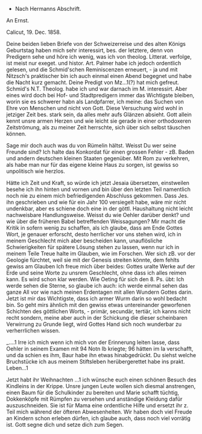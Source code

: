 + Nach Hermanns Abschrift.

An Ernst.

 Calicut, 19. Dec. 1858.

Deine beiden lieben Briefe von der Schweizerreise und des alten Königs Geburtstag haben mich sehr interessirt, bes. der letztere, denn von Predigern sehe und höre ich wenig, was ich von theolog. Litterat. verfolge, ist meist nur exeget. und histor. Art. Palmer habe ich jedoch ordentlich gelesen, und die Schmid'schen Reminiscenzen erneuert, - ja und mit Nitzsch's praktischer bin ich auch einmal einen Abend begegnet und habe die Nacht kurz gemacht. Deine Predigt von Mz...1(?) hat mich gefreut. Schmid's N.T. Theolog. habe ich und war darnach im M. interessirt. Aber eines wird doch bei Hof- und Stadtpredigern immer das Wichtigste bleiben, worin sie es schwerer habn als Landpfarrer, ich meine: das Suchen von Ehre von Menschen und nicht von Gott. Diese Versuchung wird wohl in jetziger Zeit bes. stark sein, da alles mehr aufs Glänzen absieht. Gott allein kennt unsre armen Herzen und wie leicht sie gerade in einer orthodoxeren Zeitströmung, als zu meiner Zeit herrschte, sich über sich selbst täuschen können.

Sage mir doch auch was du von Rümelin hältst. Weisst Du wer seine Freunde sind? Ich halte das Konkordat für einen grossen Fehler - zB. Baden und andern deutschen kleinen Staaten gegenüber. Mit Rom zu verkehren, als habe man nur für das eigene kleine Haus zu sorgen, ist gewiss so unpolitisch wie herzlos.

Hätte ich Zeit und Kraft, so würde ich jetzt Jesaia übersetzen, einstweilen besehe ich ihn hinten und vornen und bin über den letzten Teil namentlich noch nie zu einem mich befriedigenden Abschluss gekommen. Dass Jes. ihn geschrieben und wie für ein Jahr 100 versiegelt habe, wäre mir nicht undenkbar, aber es schiene doch eine in der göttl. Haushaltung nicht leicht nachweisbare Handlungsweise. Weisst du wie Oehler darüber denkt? und wie über die früheren Babel betreffenden Weissagungen? Mir macht die Kritik in sofern wenig zu schaffen, als ich glaube, dass am Ende Gottes Wort, je genauer erforscht, desto herrlicher vor uns stehen wird, ich in meinem Geschlecht mich aber bescheiden kann, unauflösliche Schwierigkeiten für spätere Lösung stehen zu lassen, wenn nur ich in meinem Teile Treue halte im Glauben, wie im Forschen. Wer sich zB. vor der Geologie fürchtet, weil sie mit der Genesis streiten könnte, dem fehlts gewiss am Glauben Ich freue mich über beides: Gottes uralte Werke auf der Erde und seine Worte zu unsrem Geschlecht, ohne dass ich alles reimen kann. Es wird schon klar werden. Wie Oeting für sich den 8. Ps. übt: Ich werde sehen die Sterne, so glaube ich auch: ich werde einmal sehen das ganze All vor wie nach meinen Erdentagen mit allen Wundern Gottes darin. Jetzt ist mir das Wichtigste, dass ich armer Wurm darin so wohl bedacht bin. So geht mirs ähnlich mit den gewiss etwas untereinander geworfenen Schichten des göttlichen Worts, - primär, secundär, tertiär, ich kanns nicht recht sondern, meine aber auch in der Schickung die dieser scheinbaren Verwirrung zu Grunde liegt, wird Gottes Hand sich noch wunderbar zu verherrlichen wissen.

_....1 Irre ich mich wenn ich mich von der Erinnerung leiten lasse, dass Oehler in seinem Examen mit 94 Notn Ib kriegte; 96 hätten im Ia verschafft, und da schien es ihm, Baur habe ihn etwas hinabgedrückt. Du siehst welche Bruchstücke ich aus meinem Stiftsleben herübergerettet habe ins prakt. Leben...1

Jetzt habt ihr Weihnachten ...1 ich wünsche euch einen schönen Besuch des Kindleins in der Krippe. Unsre jungen Leute wollen sich diesmal anstrengen, einen Baum für die Schulkinder zu bereiten und Marie schafft tüchtig, Dokkenköpfe mit Rümpfen zu versehen und anständige Kleidung dafür auszuschneiden. Sie ist für Mama eine ordentliche Hilfe und ersetzt ihr z. Teil mich während der öfteren Abwesenheiten. Wir haben doch viel Freude an Kindern schon erleben dürfen, ich glaube auch, dass noch viel vorrätig ist. Gott segne dich und setze dich zum Segen.

